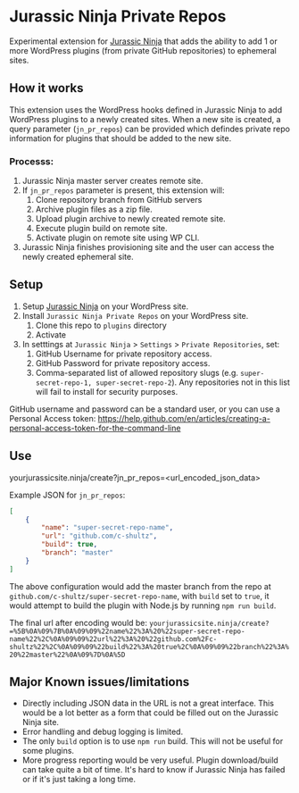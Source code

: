# Jurassic Ninja Private Repos
Experimental extension for [Jurassic Ninja](https://github.com/Automattic/jurassic.ninja/) that adds the ability to add 1 or more WordPress plugins (from private GitHub repositories) to ephemeral sites.

## How it works

This extension uses the WordPress hooks defined in Jurassic Ninja to add WordPress plugins to a newly created sites. When a new site is created, a query parameter (`jn_pr_repos`) can be provided which defindes private repo information for plugins that should be added to the new site.

### Processs:
1. Jurassic Ninja master server creates remote site.
1. If `jn_pr_repos` parameter is present, this extension will:
    1. Clone repository branch from GitHub servers
    1. Archive plugin files as a zip file.
    1. Upload plugin archive to newly created remote site.
    1. Execute plugin build on remote site.
    1. Activate plugin on remote site using WP CLI.
1. Jurassic Ninja finishes provisioning site and the user can access the newly created ephemeral site.


## Setup

1. Setup [Jurassic Ninja](https://github.com/Automattic/jurassic.ninja) on your WordPress site.
1. Install `Jurassic Ninja Private Repos` on your WordPress site.
   1. Clone this repo to `plugins` directory
   1. Activate
1. In setttings at `Jurassic Ninja` > `Settings` > `Private Repositories`, set:
   1. GitHub Username for private repository access.
   1. GitHub Password for private repository access.
   1. Comma-separated list of allowed repository slugs (e.g. `super-secret-repo-1, super-secret-repo-2`). Any repositories not in this list will fail to install for security purposes.

GitHub username and password can be a standard user, or you can use a Personal Access token: https://help.github.com/en/articles/creating-a-personal-access-token-for-the-command-line

## Use

yourjurassicsite.ninja/create?jn_pr_repos=<url_encoded_json_data>

Example JSON for `jn_pr_repos`:
```json
[
	{
		"name": "super-secret-repo-name",
		"url": "github.com/c-shultz",
		"build": true,
		"branch": "master"
	}
]
```
The above configuration would add the master branch from the repo at `github.com/c-shultz/super-secret-repo-name`, with `build` set to `true`, it would attempt to build the plugin with Node.js by running `npm run build`.

The final url after encoding would be: `yourjurassicsite.ninja/create?=%5B%0A%09%7B%0A%09%09%22name%22%3A%20%22super-secret-repo-name%22%2C%0A%09%09%22url%22%3A%20%22github.com%2Fc-shultz%22%2C%0A%09%09%22build%22%3A%20true%2C%0A%09%09%22branch%22%3A%20%22master%22%0A%09%7D%0A%5D`

## Major Known issues/limitations

- Directly including JSON data in the URL is not a great interface. This would be a lot better as a form that could be filled out on the Jurassic Ninja site.
- Error handling and debug logging is limited.
- The only `build` option is to use `npm run` build. This will not be useful for some plugins.
- More progress reporting would be very useful. Plugin download/build can take quite a bit of time. It's hard to know if Jurassic Ninja has failed or if it's just taking a long time.
